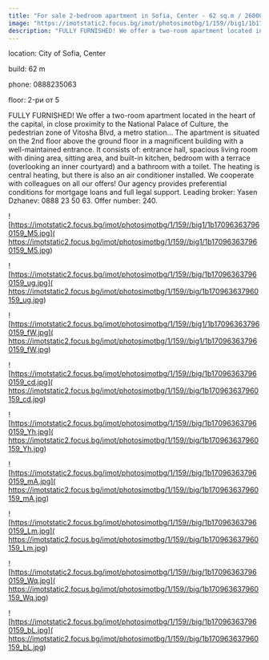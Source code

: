 ```yaml
---
title: "For sale 2-bedroom apartment in Sofia, Center - 62 sq.m / 260000 EUR :: imot.bg Advertisement"
image: "https://imotstatic2.focus.bg/imot/photosimotbg/1/159//big1/1b170963637960159_Y7.jpg"
description: "FULLY FURNISHED! We offer a two-room apartment located in the heart of the capital, in close proximity to the National Palace of Culture, the pedestrian zone of Vitosha Blvd, a metro station... The apartment is situated on the 2nd floor above the ground floor in a magnificent building with a well-maintained entrance. It consists of: entrance hall, spacious living room with dining area, sitting area, and built-in kitchen, bedroom with a terrace (overlooking an inner courtyard) and a bathroom with a toilet. The heating is central heating, but there is also an air conditioner installed. We cooperate with colleagues on all our offers! Our agency provides preferential conditions for mortgage loans and full legal support. Leading broker: Yasen Dzhanev: 0888 23 50 63. Offer number: 240."
---
```


location: City of Sofia, Center

build: 62 m

phone: 0888235063

floor: 2-ри от 5

FULLY FURNISHED! We offer a two-room apartment located in the heart of the capital, in close proximity to the National Palace of Culture, the pedestrian zone of Vitosha Blvd, a metro station... The apartment is situated on the 2nd floor above the ground floor in a magnificent building with a well-maintained entrance. It consists of: entrance hall, spacious living room with dining area, sitting area, and built-in kitchen, bedroom with a terrace (overlooking an inner courtyard) and a bathroom with a toilet. The heating is central heating, but there is also an air conditioner installed. We cooperate with colleagues on all our offers! Our agency provides preferential conditions for mortgage loans and full legal support. Leading broker: Yasen Dzhanev: 0888 23 50 63. Offer number: 240.


![https://imotstatic2.focus.bg/imot/photosimotbg/1/159//big1/1b170963637960159_M5.jpg]( https://imotstatic2.focus.bg/imot/photosimotbg/1/159//big1/1b170963637960159_M5.jpg)


![https://imotstatic2.focus.bg/imot/photosimotbg/1/159//big/1b170963637960159_ug.jpg]( https://imotstatic2.focus.bg/imot/photosimotbg/1/159//big/1b170963637960159_ug.jpg)


![https://imotstatic2.focus.bg/imot/photosimotbg/1/159//big1/1b170963637960159_fW.jpg]( https://imotstatic2.focus.bg/imot/photosimotbg/1/159//big1/1b170963637960159_fW.jpg)


![https://imotstatic2.focus.bg/imot/photosimotbg/1/159//big/1b170963637960159_cd.jpg]( https://imotstatic2.focus.bg/imot/photosimotbg/1/159//big/1b170963637960159_cd.jpg)


![https://imotstatic2.focus.bg/imot/photosimotbg/1/159//big/1b170963637960159_Yh.jpg]( https://imotstatic2.focus.bg/imot/photosimotbg/1/159//big/1b170963637960159_Yh.jpg)


![https://imotstatic2.focus.bg/imot/photosimotbg/1/159//big/1b170963637960159_mA.jpg]( https://imotstatic2.focus.bg/imot/photosimotbg/1/159//big/1b170963637960159_mA.jpg)


![https://imotstatic2.focus.bg/imot/photosimotbg/1/159//big/1b170963637960159_Lm.jpg]( https://imotstatic2.focus.bg/imot/photosimotbg/1/159//big/1b170963637960159_Lm.jpg)


![https://imotstatic2.focus.bg/imot/photosimotbg/1/159//big/1b170963637960159_Wq.jpg]( https://imotstatic2.focus.bg/imot/photosimotbg/1/159//big/1b170963637960159_Wq.jpg)


![https://imotstatic2.focus.bg/imot/photosimotbg/1/159//big/1b170963637960159_bL.jpg]( https://imotstatic2.focus.bg/imot/photosimotbg/1/159//big/1b170963637960159_bL.jpg)


